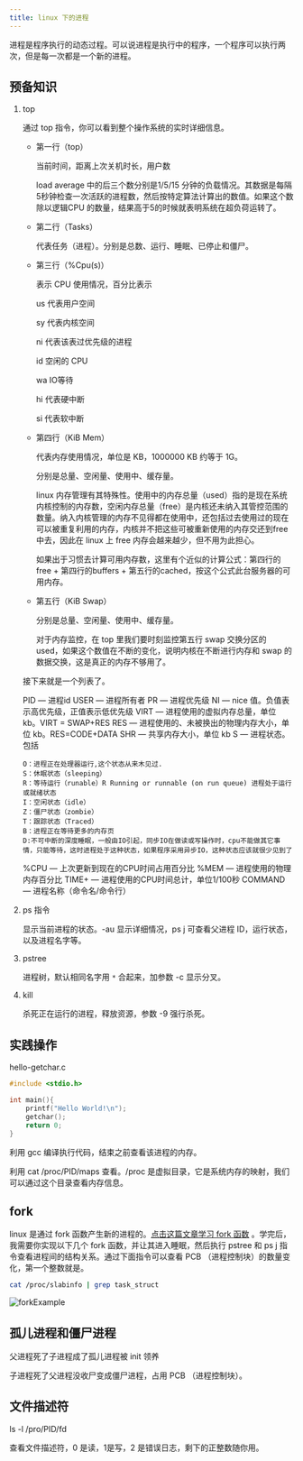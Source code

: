 ```yaml
---
title: linux 下的进程
---
```




进程是程序执行的动态过程。可以说进程是执行中的程序，一个程序可以执行两次，但是每一次都是一个新的进程。

## 预备知识

1. top

   通过 top 指令，你可以看到整个操作系统的实时详细信息。

   - 第一行（top）

     当前时间，距离上次关机时长，用户数

     load average 中的后三个数分别是1/5/15 分钟的负载情况。其数据是每隔5秒钟检查一次活跃的进程数，然后按特定算法计算出的数值。如果这个数除以逻辑CPU 的数量，结果高于5的时候就表明系统在超负荷运转了。

   - 第二行（Tasks）

     代表任务（进程）。分别是总数、运行、睡眠、已停止和僵尸。

   - 第三行（%Cpu(s)）

     表示 CPU 使用情况，百分比表示

     us 代表用户空间

     sy 代表内核空间

     ni 代表该表过优先级的进程

     id  空闲的 CPU

     wa IO等待

     hi 代表硬中断

     si 代表软中断

   - 第四行（KiB Mem）

     代表内存使用情况，单位是 KB，1000000 KB 约等于 1G。

     分别是总量、空闲量、使用中、缓存量。

     linux 内存管理有其特殊性。使用中的内存总量（used）指的是现在系统内核控制的内存数，空闲内存总量（free）是内核还未纳入其管控范围的数量。纳入内核管理的内存不见得都在使用中，还包括过去使用过的现在可以被重复利用的内存，内核并不把这些可被重新使用的内存交还到free中去，因此在 linux 上 free 内存会越来越少，但不用为此担心。

     如果出于习惯去计算可用内存数，这里有个近似的计算公式：第四行的free + 第四行的buffers + 第五行的cached，按这个公式此台服务器的可用内存。

   - 第五行（KiB Swap）

     分别是总量、空闲量、使用中、缓存量。

     对于内存监控，在 top 里我们要时刻监控第五行 swap 交换分区的 used，如果这个数值在不断的变化，说明内核在不断进行内存和 swap 的数据交换，这是真正的内存不够用了。

   接下来就是一个列表了。

   PID — 进程id
   USER — 进程所有者
   PR — 进程优先级
   NI — nice 值。负值表示高优先级，正值表示低优先级
   VIRT — 进程使用的虚拟内存总量，单位 kb。VIRT = SWAP+RES
   RES — 进程使用的、未被换出的物理内存大小，单位 kb。RES=CODE+DATA
   SHR — 共享内存大小，单位 kb
   S — 进程状态。包括

   ```
   O：进程正在处理器运行,这个状态从来木见过.
   S：休眠状态（sleeping）
   R：等待运行（runable）R Running or runnable (on run queue) 进程处于运行或就绪状态
   I：空闲状态（idle）
   Z：僵尸状态（zombie）　　　
   T：跟踪状态（Traced）
   B：进程正在等待更多的内存页
   D:不可中断的深度睡眠，一般由IO引起，同步IO在做读或写操作时，cpu不能做其它事情，只能等待，这时进程处于这种状态，如果程序采用异步IO，这种状态应该就很少见到了
   ```

   %CPU — 上次更新到现在的CPU时间占用百分比
   %MEM — 进程使用的物理内存百分比
   TIME+ — 进程使用的CPU时间总计，单位1/100秒
   COMMAND — 进程名称（命令名/命令行）

2. ps 指令

   显示当前进程的状态。-au 显示详细情况，ps j 可查看父进程 ID，运行状态，以及进程名字等。

3. pstree

   进程树，默认相同名字用 `*` 合起来，加参数 -c 显示分叉。

4. kill 

   杀死正在运行的进程，释放资源，参数 -9 强行杀死。

## 实践操作

hello-getchar.c

```c
#include <stdio.h>

int main(){
	printf("Hello World!\n");
	getchar();
	return 0;
}

```

利用 gcc 编译执行代码，结束之前查看该进程的内存。

利用 cat /proc/PID/maps 查看。/proc 是虚拟目录，它是系统内存的映射，我们可以通过这个目录查看内存信息。

## fork

linux 是通过 fork 函数产生新的进程的。[点击这篇文章学习 fork 函数](/operating-system/2019/03/16/fork.html) 。学完后，我需要你实现以下几个 fork 函数，并让其进入睡眠，然后执行 pstree 和 ps j 指令查看进程间的结构关系。通过下面指令可以查看 PCB （进程控制块）的数量变化，第一个整数就是。

```bash
cat /proc/slabinfo | grep task_struct
```

![forkExample](/operating-system/img/forkExamples.png)

## 孤儿进程和僵尸进程

父进程死了子进程成了孤儿进程被 init 领养

子进程死了父进程没收尸变成僵尸进程，占用 PCB （进程控制块）。

## 文件描述符

ls -l /pro/PID/fd

查看文件描述符，0 是读，1是写，2 是错误日志，剩下的正整数随你用。